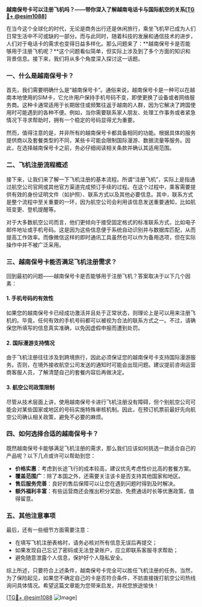 **越南保号卡可以注册飞机吗？——带你深入了解越南电话卡与国际航空的关系[[TG💪+ @esim1088](https://t.me/s/esim1088)]**

在当今这个全球化的时代，无论是商务出行还是休闲旅行，乘坐飞机早已成为人们日常生活中不可或缺的一部分。而与此同时，随着科技的发展和通信技术的进步，人们对于电话卡的需求也变得日益多样化。那么问题来了：**越南保号卡是否能够用于注册飞机呢？**这个问题看似简单，但实际上涉及到了多个方面的知识和背景信息。接下来，我们将从多个角度深入探讨这一话题。

### 一、什么是越南保号卡？

首先，我们需要明确什么是“越南保号卡”。通俗来说，越南保号卡是一种可以在越南本地使用的SIM卡，它允许用户保持手机号码不变，即使更换了设备或者网络服务商。这种卡通常适用于长期居住或频繁往返于越南的人群，因为它解决了跨国使用时可能遇到的各种不便。例如，当你需要联系家人朋友、处理工作事务或者紧急情况下寻求帮助时，拥有一个稳定的号码显得尤为重要。

然而，值得注意的是，并非所有的越南保号卡都具备相同的功能。根据具体的服务提供商以及套餐类型的不同，某些卡可能会限制国际漫游、数据流量等服务。因此，在选择越南保号卡之前，务必仔细阅读相关条款并确认其适用范围。

### 二、飞机注册流程概述

接下来，让我们来了解一下飞机注册的基本流程。所谓“注册飞机”，实际上是指通过航空公司官网或其他官方渠道完成预订手续的过程。在这个过程中，乘客需要提供有效的身份证明文件（如护照）、联系方式以及其他必要信息。其中，联系方式是整个流程中至关重要的一环，因为航空公司会利用该信息发送重要通知，比如航班变更、登机提醒等。

对于大多数航空公司而言，他们更倾向于接受固定格式的标准联系方式，比如电子邮件地址或手机号码。这是因为这些信息便于系统自动识别并与数据库匹配，从而提高工作效率。而像微信这样的即时通讯工具虽然也可以作为备用选项，但在实际操作中并不被广泛采用。

### 三、越南保号卡能否满足飞机注册需求？

回到最初的问题——越南保号卡是否能够用于注册飞机？答案取决于以下几个因素：

#### 1. 手机号码的有效性
如果您的越南保号卡已经成功激活并且处于正常状态，则理论上是可以用来注册飞机的。毕竟，任何有效的手机号码都可以被视为合法的联系方式之一。不过，请确保您所填写的信息真实准确，以免因虚假申报而遭到处罚。

#### 2. 国际漫游支持情况
由于飞机注册往往涉及到跨境旅行，因此必须保证您的越南保号卡支持国际漫游服务。否则，在境外接收航空公司发送的通知时可能会出现问题。建议提前咨询运营商客服人员，了解清楚自己的套餐内容后再做决定。

#### 3. 航空公司政策限制
尽管从技术层面上讲，使用越南保号卡进行飞机注册没有障碍，但个别航空公司可能会对某些国家或地区的号码实施特殊审核机制。因此，在预订机票前最好先向航空公司确认相关政策，避免不必要的麻烦。

### 四、如何选择合适的越南保号卡？

既然越南保号卡能够满足飞机注册的需求，那么我们应该如何挑选一款适合自己的产品呢？以下几点或许可以帮助到您：

- **价格实惠**：考虑到长途飞行的成本较高，建议优先考虑性价比高的套餐方案。
- **覆盖范围广**：除了本国之外，还需要关注该卡是否支持其他国家和地区。
- **售后服务完善**：良好的售后保障可以让您在遇到问题时得到及时解决。
- **额外福利丰富**：有些运营商还会推出积分奖励、免费通话时长等优惠政策，值得留意。

### 五、其他注意事项

最后，还有一些细节方面需要注意：

- 在填写飞机注册表格时，请务必核对所有信息无误后再提交；
- 如果发现自己忘记了密码或无法登录账户，应立即联系客服寻求帮助；
- 避免随意泄露个人信息，保护好个人隐私安全。

综上所述，只要符合上述条件，越南保号卡完全可以胜任飞机注册的任务。当然，为了保险起见，如果您不确定自己的卡是否符合条件，不妨直接拨打航空公司热线询问具体情况。希望这篇文章能为您带来启发，并祝您旅途愉快！

[[TG💪+ @esim1088](https://t.me/s/esim1088) ![Image](https://i.postimg.cc/4NQfJmqS/Snipaste-2025-05-13-00-14-12.png)]
